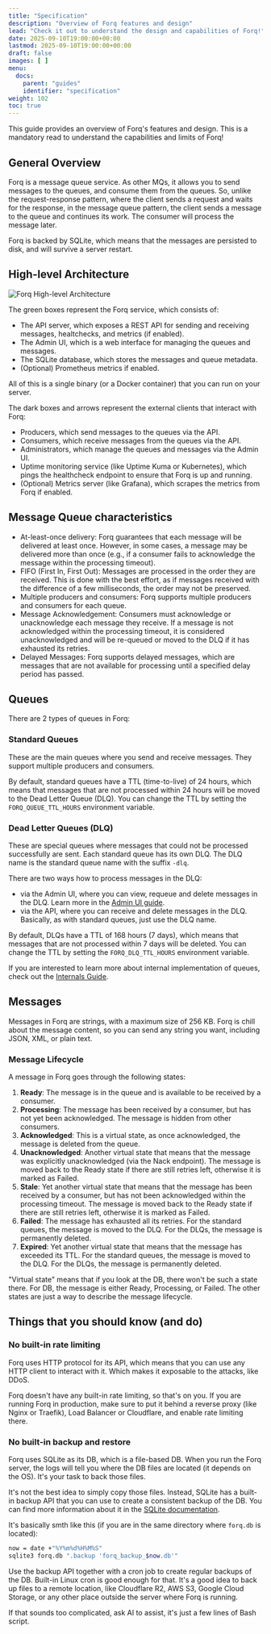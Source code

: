 ```yaml
---
title: "Specification"
description: "Overview of Forq features and design"
lead: "Check it out to understand the design and capabilities of Forq!"
date: 2025-09-10T19:00:00+00:00
lastmod: 2025-09-10T19:00:00+00:00
draft: false
images: [ ]
menu:
  docs:
    parent: "guides"
    identifier: "specification"
weight: 102
toc: true
---
```


This guide provides an overview of Forq's features and design. This is a mandatory read to understand the capabilities and limits of Forq!

## General Overview

Forq is a message queue service. As other MQs, it allows you to send messages to the queues, and consume them from the queues.
So, unlike the request-response pattern, where the client sends a request and waits for the response, in the message queue pattern, the client sends a message to the queue and continues its work. 
The consumer will process the message later.

Forq is backed by SQLite, which means that the messages are persisted to disk, and will survive a server restart.

## High-level Architecture

![Forq High-level Architecture](/images/forq-arch.png)

The green boxes represent the Forq service, which consists of:
- The API server, which exposes a REST API for sending and receiving messages, healtchecks, and metrics (if enabled).
- The Admin UI, which is a web interface for managing the queues and messages.
- The SQLite database, which stores the messages and queue metadata.
- (Optional) Prometheus metrics if enabled.

All of this is a single binary (or a Docker container) that you can run on your server.

The dark boxes and arrows represent the external clients that interact with Forq:
- Producers, which send messages to the queues via the API.
- Consumers, which receive messages from the queues via the API.
- Administrators, which manage the queues and messages via the Admin UI.
- Uptime monitoring service (like Uptime Kuma or Kubernetes), which pings the healthcheck endpoint to ensure that Forq is up and running.
- (Optional) Metrics server (like Grafana), which scrapes the metrics from Forq if enabled.

## Message Queue characteristics

- At-least-once delivery: Forq guarantees that each message will be delivered at least once. However, in some cases, a message may be delivered more than once (e.g., if a consumer fails to acknowledge the message within the processing timeout).
- FIFO (First In, First Out): Messages are processed in the order they are received. This is done with the best effort, as if messages received with the difference of a few milliseconds, the order may not be preserved.
- Multiple producers and consumers: Forq supports multiple producers and consumers for each queue.
- Message Acknowledgement: Consumers must acknowledge or unacknowledge each message they receive. If a message is not acknowledged within the processing timeout, it is considered unacknowledged and will be re-queued or moved to the DLQ if it has exhausted its retries.
- Delayed Messages: Forq supports delayed messages, which are messages that are not available for processing until a specified delay period has passed.

## Queues

There are 2 types of queues in Forq:

### Standard Queues

These are the main queues where you send and receive messages. They support multiple producers and consumers.

By default, standard queues have a TTL (time-to-live) of 24 hours, 
which means that messages that are not processed within 24 hours will be moved to the Dead Letter Queue (DLQ).
You can change the TTL by setting the `FORQ_QUEUE_TTL_HOURS` environment variable.

### Dead Letter Queues (DLQ)

These are special queues where messages that could not be processed successfully are sent.
Each standard queue has its own DLQ. The DLQ name is the standard queue name with the suffix `-dlq`.

There are two ways how to process messages in the DLQ:
- via the Admin UI, where you can view, requeue and delete messages in the DLQ. Learn more in the [Admin UI guide](./admin-ui.md).
- via the API, where you can receive and delete messages in the DLQ. Basically, as with standard queues, just use the DLQ name.

By default, DLQs have a TTL of 168 hours (7 days), which means that messages that are not processed within 7 days will be deleted.
You can change the TTL by setting the `FORQ_DLQ_TTL_HOURS` environment variable.

If you are interested to learn more about internal implementation of queues, check out the [Internals Guide](./internals.md).

## Messages

Messages in Forq are strings, with a maximum size of 256 KB.
Forq is chill about the message content, so you can send any string you want, including JSON, XML, or plain text.

### Message Lifecycle

A message in Forq goes through the following states:
1. **Ready**: The message is in the queue and is available to be received by a consumer.
2. **Processing**: The message has been received by a consumer, but has not yet been acknowledged. The message is hidden from other consumers.
3. **Acknowledged**: This is a virtual state, as once acknowledged, the message is deleted from the queue.
4. **Unacknowledged**: Another virtual state that means that the message was explicitly unacknowledged (via the Nack endpoint). The message is moved back to the Ready state if there are still retries left, otherwise it is marked as Failed.
5. **Stale**: Yet another virtual state that means that the message has been received by a consumer, but has not been acknowledged within the processing timeout. The message is moved back to the Ready state if there are still retries left, otherwise it is marked as Failed.
6. **Failed**: The message has exhausted all its retries. For the standard queues, the message is moved to the DLQ. For the DLQs, the message is permanently deleted.
7. **Expired**: Yet another virtual state that means that the message has exceeded its TTL. For the standard queues, the message is moved to the DLQ. For the DLQs, the message is permanently deleted.

"Virtual state" means that if you look at the DB, there won't be such a state there. For DB, the message is either Ready, Processing, or Failed. The other states are just a way to describe the message lifecycle.

## Things that you should know (and do)

### No built-in rate limiting

Forq uses HTTP protocol for its API, which means that you can use any HTTP client to interact with it. Which makes it exposable to the attacks, like DDoS.

Forq doesn't have any built-in rate limiting, so that's on you. If you are running Forq in production, make sure to put it behind a reverse proxy (like Nginx or Traefik), Load Balancer or Cloudflare, and enable rate limiting there.

### No built-in backup and restore

Forq uses SQLite as its DB, which is a file-based DB. When you run the Forq server, the logs will tell you where the DB files are located (it depends on the OS). It's your task to back those files. 

It's not the best idea to simply copy those files. Instead, SQLite has a built-in backup API that you can use to create a consistent backup of the DB. You can find more information about it in the [SQLite documentation](https://www.sqlite.org/backup.html).

It's basically smth like this (if you are in the same directory where `forq.db` is located):
```bash
now = date +"%Y%m%d%H%M%S"
sqlite3 forq.db ".backup 'forq_backup_$now.db'"
```

Use the backup API together with a cron job to create regular backups of the DB. Built-in Linux cron is good enough for that.
It's a good idea to back up files to a remote location, like Cloudflare R2, AWS S3, Google Cloud Storage, or any other place outside the server where Forq is running.

If that sounds too complicated, ask AI to assist, it's just a few lines of Bash script.